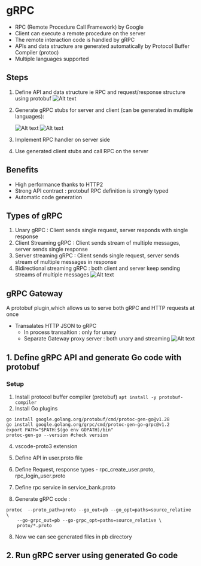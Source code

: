 # gRPC
* RPC (Remote Procedure Call Framework) by Google
* Client can execute a remote procedure on the server
* The remote interaction code is handled by gRPC
* APIs and data structure are generated automatically by Protocol Buffer Compiler (protoc)
* Multiple languages supported 

## Steps
1. Define API and data structure ie RPC and request/response structure using protobuf
    ![Alt text](image.png)
2. Generate gRPC stubs for server and client (can be generated in multiple languages):

    ![Alt text](image-1.png)
    ![Alt text](image-2.png)
3. Implement RPC handler on server side
4. Use  generated client stubs and call RPC on the server

## Benefits 
* High performance thanks to HTTP2
* Strong API contract : protobuf RPC definition is strongly typed
* Automatic code generation

## Types of gRPC
1. Unary gRPC : Client sends single request, server responds with single response
2. Client Streaming gRPC : Client sends stream of multiple messages, server sends single response
3. Server streaming gRPC :  Client sends single request, server sends stream of multiple messages in response
4. Bidirectional streaming gRPC :  both client and server keep sending streams of multiple messages
![Alt text](image-3.png)

## gRPC Gateway
A protobuf plugin,which allows us to serve both gRPC and HTTP requests at once
* Transalates HTTP JSON to gRPC
    * In process transaltion :  only for unary
    * Separate Gateway proxy server : both unary and streaming
![Alt text](image-4.png)


## 1. Define gRPC API and generate Go code with protobuf
### Setup
1. Install protocol buffer compiler (protobuf)
    `apt install -y protobuf-compiler`
2. Install Go plugins
```
go install google.golang.org/protobuf/cmd/protoc-gen-go@v1.28
go install google.golang.org/grpc/cmd/protoc-gen-go-grpc@v1.2
export PATH="$PATH:$(go env GOPATH)/bin"
protoc-gen-go --version #check version
```
4. vscode-proto3 extension

3. Define API in user.proto file
4. Define Request, response types - rpc_create_user.proto, rpc_login_user.proto
5. Define rpc service in service_bank.proto
6. Generate gRPC code : 
```
protoc  --proto_path=proto --go_out=pb --go_opt=paths=source_relative \
    --go-grpc_out=pb --go-grpc_opt=paths=source_relative \
    proto/*.proto
```
8. Now we can see generated files in pb directory

## 2. Run gRPC server using generated Go code
